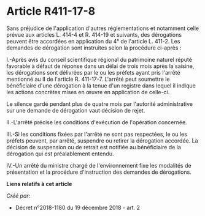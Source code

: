 # Article R411-17-8

Sans préjudice de l'application d'autres réglementations et notamment celle prévue aux articles L. 414-4 et R. 414-19 et
suivants, des dérogations peuvent être accordées en application du 4° de l'article L. 411-2. Les demandes de dérogation sont
instruites selon la procédure ci-après :

I.-Après avis du conseil scientifique régional du patrimoine naturel réputé favorable à défaut de réponse dans un délai de
trois mois après la saisine, les dérogations sont délivrées par le ou les préfets ayant pris l'arrêté mentionné au II de
l'article R. 411-17-7. L'arrêté peut soumettre le bénéficiaire d'une dérogation à la tenue d'un registre dans lequel il
indique les actions concrètes mises en œuvre en application de celle-ci.

Le silence gardé pendant plus de quatre mois par l'autorité administrative sur une demande de dérogation vaut décision de
rejet.

II.-L'arrêté précise les conditions d'exécution de l'opération concernée.

III.-Si les conditions fixées par l'arrêté ne sont pas respectées, le ou les préfets peuvent, par arrêté, suspendre ou
retirer la dérogation accordée. La décision de suspension ou de retrait est notifiée au bénéficiaire de la dérogation qui est
préalablement entendu.

IV.-Un arrêté du ministre chargé de l'environnement fixe les modalités de présentation et la procédure d'instruction des
demandes de dérogations.

**Liens relatifs à cet article**

_Créé par_:

  - Décret n°2018-1180 du 19 décembre 2018 - art. 2
